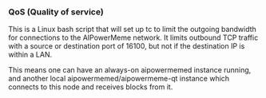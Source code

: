 ### QoS (Quality of service) ###

This is a Linux bash script that will set up tc to limit the outgoing bandwidth for connections to the AIPowerMeme network. It limits outbound TCP traffic with a source or destination port of 16100, but not if the destination IP is within a LAN.

This means one can have an always-on aipowermemed instance running, and another local aipowermemed/aipowermeme-qt instance which connects to this node and receives blocks from it.

